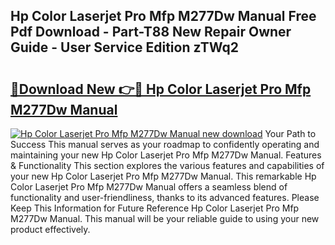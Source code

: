## Hp Color Laserjet Pro Mfp M277Dw Manual Free Pdf Download - Part-T88 New Repair Owner Guide - User Service Edition zTWq2

# <h2><a href="http://bc42075.oget.top/?id=Hp+Color+Laserjet+Pro+Mfp+M277Dw+Manual">🔗Download New 👉🔴 Hp Color Laserjet Pro Mfp M277Dw Manual</a></h2>

[![Hp Color Laserjet Pro Mfp M277Dw Manual new download](https://i.imgur.com/5g1atiW.png)](http://bc42075.oget.top/?id=Hp+Color+Laserjet+Pro+Mfp+M277Dw+Manual)
Your Path to Success This manual serves as your roadmap to confidently operating and maintaining your new Hp Color Laserjet Pro Mfp M277Dw Manual. Features & Functionality This section explores the various features and capabilities of your new Hp Color Laserjet Pro Mfp M277Dw Manual. This remarkable Hp Color Laserjet Pro Mfp M277Dw Manual offers a seamless blend of functionality and user-friendliness, thanks to its advanced features. Please Keep This Information for Future Reference Hp Color Laserjet Pro Mfp M277Dw Manual. This manual will be your reliable guide to using your new product effectively.

